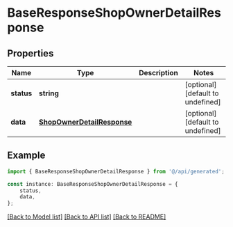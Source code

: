 # BaseResponseShopOwnerDetailResponse


## Properties

Name | Type | Description | Notes
------------ | ------------- | ------------- | -------------
**status** | **string** |  | [optional] [default to undefined]
**data** | [**ShopOwnerDetailResponse**](ShopOwnerDetailResponse.md) |  | [optional] [default to undefined]

## Example

```typescript
import { BaseResponseShopOwnerDetailResponse } from '@/api/generated';

const instance: BaseResponseShopOwnerDetailResponse = {
    status,
    data,
};
```

[[Back to Model list]](../README.md#documentation-for-models) [[Back to API list]](../README.md#documentation-for-api-endpoints) [[Back to README]](../README.md)
